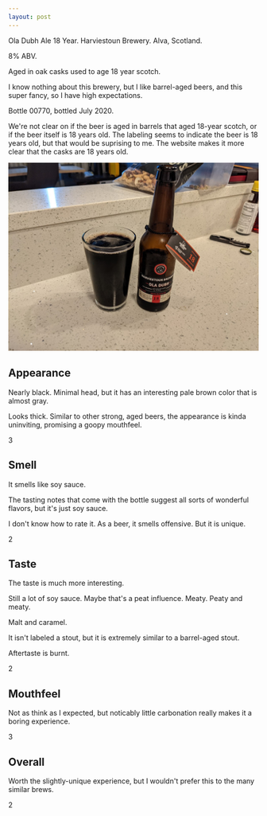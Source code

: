 ```yaml
---
layout: post
---
```

Ola Dubh Ale 18 Year.
Harviestoun Brewery.
Alva, Scotland.

8% ABV.

Aged in oak casks used to age 18 year scotch.

I know nothing about this brewery,
but I like barrel-aged beers,
and this super fancy,
so I have high expectations.

Bottle 00770, bottled July 2020.

We're not clear on if the beer is aged in barrels that
aged 18-year scotch,
or if the beer itself is 18 years old.
The labeling seems to indicate the beer is 18 years old,
but that would be suprising to me.
The website makes it more clear that the casks are 18 years old.

<img class="beer-photo" src="/beer/images/2021-05-22-harviestoun-ola-dubh-ale-18-year.jpg"/>


## Appearance

Nearly black.
Minimal head,
but it has an interesting pale brown color that is almost gray.

Looks thick.
Similar to other strong, aged beers,
the appearance is kinda uninviting,
promising a goopy mouthfeel.

3


## Smell

It smells like soy sauce.

The tasting notes that come with the bottle
suggest all sorts of wonderful flavors,
but it's just soy sauce.

I don't know how to rate it.
As a beer, it smells offensive.
But it is unique.

2


## Taste

The taste is much more interesting.

Still a lot of soy sauce.
Maybe that's a peat influence.
Meaty.
Peaty and meaty.

Malt and caramel.

It isn't labeled a stout,
but it is extremely similar to a barrel-aged stout.

Aftertaste is burnt.

2


## Mouthfeel

Not as think as I expected,
but noticably little carbonation
really makes it a boring experience.

3


## Overall

Worth the slightly-unique experience,
but I wouldn't prefer this to the many similar brews.

2
